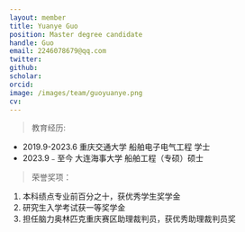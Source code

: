 ```yaml
---
layout: member
title: Yuanye Guo
position: Master degree candidate
handle: Guo
email: 2246078679@qq.com
twitter: 
github: 
scholar:
orcid: 
image: /images/team/guoyuanye.png
cv: 
---
```


> 教育经历:

- 2019.9-2023.6 重庆交通大学 船舶电子电气工程 学士
- 2023.9﹣至今 大连海事大学 船舶工程（专硕）硕士

> 荣誉奖项：

1. 本科绩点专业前百分之十，获优秀学生奖学金
2. 研究生入学考试获一等奖学金
3. 担任脑力奥林匹克重庆赛区助理裁判员，获优秀助理裁判员奖
